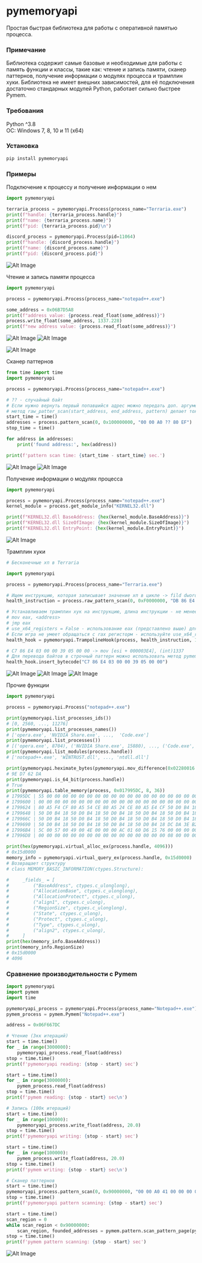 # pymemoryapi
Простая быстрая библиотека для работы с оперативной памятью процесса.

### Примечание
Библиотека содержит самые базовые и необходимые для работы с память функции и классы, такие как: чтение и запись памяти, сканер паттернов, получение информации о модулях процесса и трамплин хуки. Библиотека не имеет внешних зависимостей, для её подключения достаточно стандарных модулей Python, работает сильно быстрее Pymem.

### Требования
Python ^3.8 <br />
ОС: Windows 7, 8, 10 и 11 (x64)

### Установка
```python
pip install pymemoryapi
```

### Примеры
Подключение к процессу и получение информации о нем
```python
import pymemoryapi

terraria_process = pymemoryapi.Process(process_name="Terraria.exe")
print(f"handle: {terraria_process.handle}")
print(f"name: {terraria_process.name}")
print(f"pid: {terraria_process.pid}\n")

discord_process = pymemoryapi.Process(pid=11064)
print(f"handle: {discord_process.handle}")
print(f"name: {discord_process.name}")
print(f"pid: {discord_process.pid}")

```
![Alt Image](https://media.discordapp.net/attachments/770327730570133524/999818711030562976/unknown.png)

Чтение и запись памяти процесса
```python
import pymemoryapi

process = pymemoryapi.Process(process_name="notepad++.exe")

some_address = 0x06B7D5A8
print(f"address value: {process.read_float(some_address)}")
process.write_float(some_address, 1337.228)
print(f"new address value: {process.read_float(some_address)}")

```
![Alt Image](https://cdn.discordapp.com/attachments/770327730570133524/999824405347713034/unknown.png)
![Alt Image](https://media.discordapp.net/attachments/770327730570133524/999824443176124456/unknown.png)

![Alt Image](https://media.discordapp.net/attachments/770327730570133524/999825134632304680/unknown.png)

Сканер паттернов
```python
from time import time
import pymemoryapi

process = pymemoryapi.Process(process_name="notepad++.exe")

# ?? - случайный байт
# Если нужно вернуть первый попавшийся адрес можно передать доп. аргумент - return_first_found = True
# метод raw_patter_scan(start_address, end_address, pattern) делает тоже самое, только работает с rb'байты', а не с b'байты'
start_time = time()
addresses = process.pattern_scan(0, 0x100000000, "00 00 A0 ?? 80 EF")
stop_time = time()

for address in addresses:
    print('found address:', hex(address))

print(f'pattern scan time: {start_time - start_time} sec.')

```
![Alt Image](https://cdn.discordapp.com/attachments/770327730570133524/999831073750003753/unknown.png)
![Alt Image](https://cdn.discordapp.com/attachments/770327730570133524/999831231808143450/unknown.png)

Получение информации о модулях процесса
```python
import pymemoryapi

process = pymemoryapi.Process(process_name="notepad++.exe")
kernel_module = process.get_module_info("KERNEL32.dll")

print(f"KERNEL32.dll BaseAddress: {hex(kernel_module.BaseAddress)}")
print(f"KERNEL32.dll SizeOfImage: {hex(kernel_module.SizeOfImage)}")
print(f"KERNEL32.dll EntryPoint: {hex(kernel_module.EntryPoint)}")

```
![Alt Image](https://cdn.discordapp.com/attachments/770327730570133524/999823378401738772/unknown.png)

Трамплин хуки
```python
# Бесконечные хп в Terraria

import pymemoryapi

process = pymemoryapi.Process(process_name="Terraria.exe")

# Ищем инструкцию, которая записывает значение хп в цикле -> fild dword ptr [esi + 000003E4]
health_instruction = process.raw_pattern_scan(0, 0xF0000000, "DB 86 E4 03 00 00 D9 5D F8 D9 45 F8", return_first_found=True)

# Устанавливаем трамплин хук на инструкцию, длина инструкции - не менее 7 байтов с use_x64_registers=False, не менее 12 с use_x64_registers=True
# mov eax, <address>
# jmp eax
# use_x64_registers = False - использование eax (представлено выше) для хранения адреса аллока, use_x64_registers = True - использование rax
# Если игра не умеет обращаться с rax регисторм - используйте use_x64_registers = False
health_hook = pymemoryapi.TrampolineHook(process, health_instruction, 18, 4096, use_x64_registers=False)

# C7 86 E4 03 00 00 39 05 00 00 -> mov [esi + 000003E4], (int)1337
# Для перевода байтов в строчный паттерн можно использовать метод pymemoryapi.heximate_bytes(bytes)
health_hook.insert_bytecode("C7 86 E4 03 00 00 39 05 00 00")

```
![Alt Image](https://media.discordapp.net/attachments/770327730570133524/1000012062447120414/before_hook.png)
![Alt Image](https://media.discordapp.net/attachments/770327730570133524/1000011528830992465/after_hook.png?width=1440&height=339)
![Alt Image](https://media.discordapp.net/attachments/770327730570133524/1000012151727067156/hook.png)

Прочие функции
```python
import pymemoryapi

process = pymemoryapi.Process("notepad++.exe")

print(pymemoryapi.list_processes_ids())
# [0, 2560, ..., 11276]
print(pymemoryapi.list_processes_names())
# ['opera.exe', 'NVIDIA Share.exe', ...,  'Code.exe']
print(pymemoryapi.list_processes())
# [('opera.exe', 8704), ('NVIDIA Share.exe', 15880), ..., ('Code.exe', 18988)]
print(pymemoryapi.list_modules(process.handle))
# ['notepad++.exe', 'WINTRUST.dll', ..., 'ntdll.dll']

print(pymemoryapi.heximate_bytes(pymemoryapi.mov_difference(0x02280016 - 0x27C52878)))
# 9E D7 62 DA
print(pymemoryapi.is_64_bit(process.handle))
# True
print(pymemoryapi.table_memory(process, 0x017995DC, 8, 36))
# 17995DC | 55 00 00 00 00 00 00 00 00 00 00 00 00 00 00 00 00 00 00 00 00 00 00 00 00 00 00 00 00 00 00 00 00 00 00 00
# 1799600 | 00 00 00 00 00 00 00 00 00 00 00 00 00 00 00 00 00 00 00 00 00 00 00 00 EA DA 3E 84 41 EA 00 08 80 A5 84 CF
# 1799624 | 80 A5 F4 CF 80 A5 54 CE 80 A5 24 CE 80 A5 E4 CF 50 D0 B4 18 50 D0 B4 18 50 D0 B4 18 50 D0 B4 18 50 D0 B4 18
# 1799648 | 50 D0 B4 18 50 D0 B4 18 50 D0 B4 18 50 D0 B4 18 50 D0 B4 18 50 D0 B4 18 50 D0 B4 18 50 D0 B4 18 50 D0 B4 18
# 179966C | 50 D0 B4 18 50 D0 B4 18 50 D0 B4 18 50 D0 B4 18 50 D0 B4 18 50 D0 B4 18 50 D0 B4 18 50 D0 B4 18 50 D0 B4 18
# 1799690 | 50 D0 B4 18 50 D0 B4 18 50 D0 B4 18 50 D0 B4 18 DC DA 3E B2 5F EA 00 08 41 63 4D 67 03 00 00 00 00 00 00 00
# 17996B4 | 5C 00 57 00 49 00 4E 00 00 00 AC 01 60 D6 15 76 00 00 00 00 08 00 00 00 00 00 00 00 00 00 00 00 00 00 00 00
# 17996D8 | 00 00 00 00 00 00 00 00 00 00 00 00 00 00 00 00 08 00 00 00 00 00 00 00 00 00 00 00 00 00 00 00 00 00 00 00

print(hex(pymemoryapi.virtual_alloc_ex(process.handle, 4096)))
# 0x15d0000
memory_info = pymemoryapi.virtual_query_ex(process.handle, 0x15d0000)
# Возвращает структуру
# class MEMORY_BASIC_INFORMATION(ctypes.Structure):

#     _fields_ = [
#         ("BaseAddress", ctypes.c_ulonglong),
#         ("AllocationBase", ctypes.c_ulonglong),
#         ("AllocationProtect", ctypes.c_ulong),
#         ("align1", ctypes.c_ulong),
#         ("RegionSize", ctypes.c_ulonglong),
#         ("State", ctypes.c_ulong),
#         ("Protect", ctypes.c_ulong),
#         ("Type", ctypes.c_ulong),
#         ("align2", ctypes.c_ulong),
#     ]
print(hex(memory_info.BaseAddress))
print(memory_info.RegionSize)
# 0x15d0000
# 4096

```
### Сравнение производительности с Pymem
```python
import pymemoryapi
import pymem
import time

pymemoryapi_process = pymemoryapi.Process(process_name="Notepad++.exe")
pymem_process = pymem.Pymem("Notepad++.exe")

address = 0x06F667DC

# Чтение (3кк итераций)
start = time.time()
for _ in range(3000000):
    pymemoryapi_process.read_float(address)
stop = time.time()
print(f'pymemoryapi reading: {stop - start} sec')

start = time.time()
for _ in range(3000000):
    pymem_process.read_float(address)
stop = time.time()
print(f'pymem reading: {stop - start} sec\n')

# Запись (100к итераций)
start = time.time()
for _ in range(100000):
    pymemoryapi_process.write_float(address, 20.0)
stop = time.time()
print(f'pymemoryapi writing: {stop - start} sec')

start = time.time()
for _ in range(100000):
    pymem_process.write_float(address, 20.0)
stop = time.time()
print(f'pymem writing: {stop - start} sec\n')

# Сканер паттернов
start = time.time()
pymemoryapi_process.pattern_scan(0, 0x90000000, "00 00 A0 41 00 00 00 00 D5 FF")
stop = time.time()
print(f'pymemoryapi pattern scanning: {stop - start} sec')

start = time.time()
scan_region = 0
while scan_region < 0x90000000:
    scan_region, founded_addresses = pymem.pattern.scan_pattern_page(pymem_process.process_handle, scan_region, b'\x00\x00\xA0\x41\x00\x00\x00\x00\xd5\xff')
stop = time.time()
print(f'pymem pattern scanning: {stop - start} sec')

```
![Alt Image](https://media.discordapp.net/attachments/770327730570133524/1000025656211537970/unknown.png)
